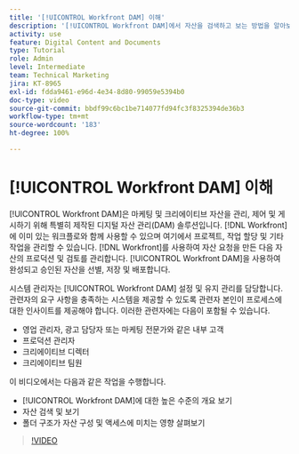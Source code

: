 ```yaml
---
title: '[!UICONTROL Workfront DAM] 이해'
description: '[!UICONTROL Workfront DAM]에서 자산을 검색하고 보는 방법을 알아보고, 폴더 구조가 자산 구성 및 액세스에 미치는 영향을 살펴봅니다.'
activity: use
feature: Digital Content and Documents
type: Tutorial
role: Admin
level: Intermediate
team: Technical Marketing
jira: KT-8965
exl-id: fdda9461-e96d-4e34-8d80-99059e5394b0
doc-type: video
source-git-commit: bbdf99c6bc1be714077fd94fc3f8325394de36b3
workflow-type: tm+mt
source-wordcount: '183'
ht-degree: 100%

---
```


# [!UICONTROL Workfront DAM] 이해

[!UICONTROL Workfront DAM]은 마케팅 및 크리에이티브 자산을 관리, 제어 및 게시하기 위해 특별히 제작된 디지털 자산 관리(DAM) 솔루션입니다. [!DNL Workfront]에 이미 있는 워크플로와 함께 사용할 수 있으며 여기에서 프로젝트, 작업 할당 및 기타 작업을 관리할 수 있습니다. [!DNL Workfront]를 사용하여 자산 요청을 만든 다음 자산의 프로덕션 및 검토를 관리합니다. [!UICONTROL Workfront DAM]을 사용하여 완성되고 승인된 자산을 선별, 저장 및 배포합니다.


시스템 관리자는 [!UICONTROL Workfront DAM] 설정 및 유지 관리를 담당합니다. 관련자의 요구 사항을 충족하는 시스템을 제공할 수 있도록 관련자 본인이 프로세스에 대한 인사이트를 제공해야 합니다. 이러한 관련자에는 다음이 포함될 수 있습니다.

* 영업 관리자, 광고 담당자 또는 마케팅 전문가와 같은 내부 고객
* 프로덕션 관리자
* 크리에이티브 디렉터
* 크리에이티브 팀원

이 비디오에서는 다음과 같은 작업을 수행합니다.

* [!UICONTROL Workfront DAM]에 대한 높은 수준의 개요 보기
* 자산 검색 및 보기
* 폴더 구조가 자산 구성 및 액세스에 미치는 영향 살펴보기

>[!VIDEO](https://video.tv.adobe.com/v/3420105/?quality=12&learn=on&enablevpops=1&captions=kor)
